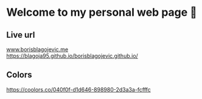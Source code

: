 # Welcome to my personal web page 👋

## Live url
www.borisblagojevic.me
https://blagoja95.github.io/borisblagojevic.github.io/

## Colors
https://coolors.co/040f0f-d1d646-898980-2d3a3a-fcfffc
